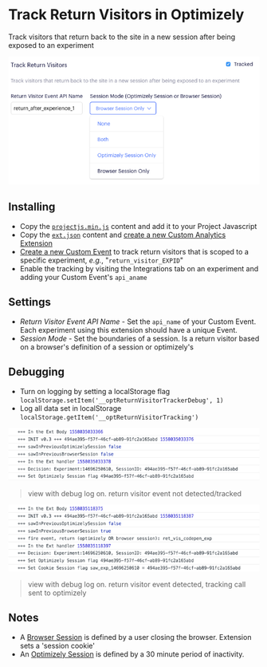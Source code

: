 # Track Return Visitors in Optimizely
Track visitors that return back to the site in a new session after being exposed to an experiment

![View](https://github.com/cooperreid-optimizely/return-visitor-tracking/blob/master/ext.png?raw=true)

## Installing 
* Copy the [`projectjs.min.js`](https://github.com/cooperreid-optimizely/return-visitor-tracking/blob/master/projectjs.min.js) content and add it to your Project Javascript
* Copy the [`ext.json`](https://github.com/cooperreid-optimizely/return-visitor-tracking/blob/master/ext.json) content and [create a new Custom Analytics Extension](https://help.optimizely.com/Integrate_Other_Platforms/Custom_analytics_integrations_in_Optimizely_X#Create_as_JSON)
* [Create a new Custom Event](https://help.optimizely.com/Build_Campaigns_and_Experiments/Custom_events_in_Optimizely_X#Create_a_new_custom_event) to track return visitors that is scoped to a specific experiment, _e.g._, "`return_visitor_EXPID`"
* Enable the tracking by visiting the Integrations tab on an experiment and adding your Custom Event's `api_aname`

## Settings
* _Return Visitor Event API Name_ - Set the `api_name` of your Custom Event. Each experiment using this extension should have a unique Event.
* _Session Mode_ - Set the boundaries of a session. Is a return visitor based on a browser's definition of a session or optimizely's

## Debugging
* Turn on logging by setting a localStorage flag `localStorage.setItem('__optReturnVisitorTrackerDebug', 1)`
* Log all data set in localStorage `localStorage.getItem('__optReturnVisitorTracking')`

![View](https://github.com/cooperreid-optimizely/return-visitor-tracking/blob/master/debug1.png?raw=true)
> view with debug log on. return visitor event not detected/tracked

![View](https://github.com/cooperreid-optimizely/return-visitor-tracking/blob/master/debug2.png?raw=true)
> view with debug log on. return visitor event detected, tracking call sent to optimizely

## Notes
* A [Browser Session](https://developer.mozilla.org/en-US/docs/Web/HTTP/Cookies#Session_cookies) is defined by a user closing the browser. Extension sets a 'session cookie'
* An [Optimizely Session](https://help.optimizely.com/Analyze_Results/How_Optimizely_counts_conversions) is defined by a 30 minute period of inactivity.
